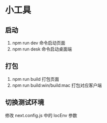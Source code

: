 # 小工具

## 启动

1. npm run dev 命令启动页面
2. npm run desk 命令启动桌面端

## 打包

1. npm run build 打包页面
2. npm run build:win/build:mac 打包对应客户端

## 切换测试环境

修改 next.config.js 中的 locEnv 参数
